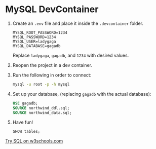 # MySQL DevContainer

1. Create an `.env` file and place it inside the `.devcontainer` folder.

    ```text
    MYSQL_ROOT_PASSWORD=1234
    MYSQL_PASSWORD=1234
    MYSQL_USER=ladygaga
    MYSQL_DATABASE=gagadb
    ```

    Replace `ladygaga`, `gagadb`, and `1234` with desired values.

2. Reopen the project in a dev container.

3. Run the following in order to connect:

    ```bash
    mysql -u root -p -h mysql
    ```

4. Set up your database, (replacing `gagadb` with the actual database):

    ```sql
    USE gagadb;
    SOURCE northwind_ddl.sql;
    SOURCE northwind_data.sql;
    ```

5. Have fun!

    ```slq
    SHOW tables;
    ```

[Try SQL on w3schools.com](https://www.w3schools.com/sql/trysql.asp?filename=trysql_asc)
